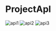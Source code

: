 # ProjectApI
![api1](https://github.com/user-attachments/assets/f4c0d534-ebf0-4403-9f58-74c9c55d7215)
![api2](https://github.com/user-attachments/assets/15466db9-eb43-4975-972d-d04781f95b92)
![api3](https://github.com/user-attachments/assets/d1b76bec-dd7c-4bdc-9f06-95123fe5e550)
